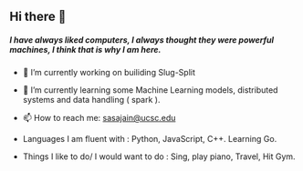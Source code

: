 ## Hi there 👋

##### I have always liked computers, I always thought they were powerful machines, I think that is why I am here. 
- 🔭 I’m currently working on builiding Slug-Split
- 🌱 I’m currently learning some Machine Learning models, distributed systems and data handling ( spark ).
- 📫 How to reach me: sasajain@ucsc.edu
- Languages I am fluent with :  Python, JavaScript, C++. Learning Go.


- Things I like to do/ I would want to do :  Sing, play piano, Travel, Hit Gym.

